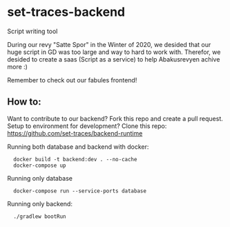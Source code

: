 # set-traces-backend
Script writing tool

During our revy "Satte Spor" in the Winter of 2020, we desided that our huge script in GD was too large and way to hard to work with.
Therefor, we desided to create a saas (Script as a service) to help Abakusrevyen achive more :)

Remember to check out our fabules frontend!


## How to:
Want to contribute to our backend? Fork this repo and create a pull request. 
Setup to environment for development? Clone this repo: https://github.com/set-traces/backend-runtime

Running both database and backend with docker:
```./gradlew build
  docker build -t backend:dev . --no-cache
  docker-compose up
```

Running only database
```
  docker-compose run --service-ports database
```

Running only backend:
```
  ./gradlew bootRun
```

